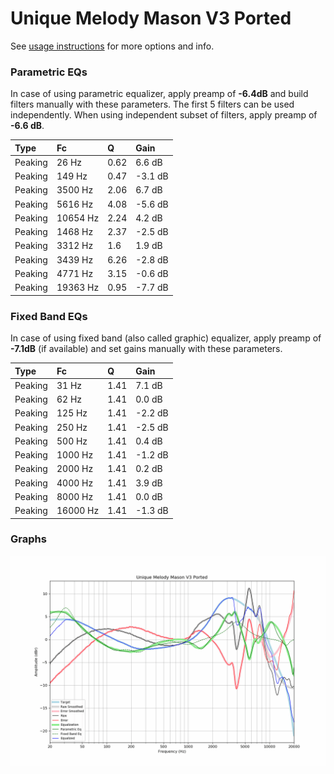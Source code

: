 # Unique Melody Mason V3 Ported
See [usage instructions](https://github.com/jaakkopasanen/AutoEq#usage) for more options and info.

### Parametric EQs
In case of using parametric equalizer, apply preamp of **-6.4dB** and build filters manually
with these parameters. The first 5 filters can be used independently.
When using independent subset of filters, apply preamp of **-6.6 dB**.

| Type    | Fc       |    Q | Gain    |
|:--------|:---------|:-----|:--------|
| Peaking | 26 Hz    | 0.62 | 6.6 dB  |
| Peaking | 149 Hz   | 0.47 | -3.1 dB |
| Peaking | 3500 Hz  | 2.06 | 6.7 dB  |
| Peaking | 5616 Hz  | 4.08 | -5.6 dB |
| Peaking | 10654 Hz | 2.24 | 4.2 dB  |
| Peaking | 1468 Hz  | 2.37 | -2.5 dB |
| Peaking | 3312 Hz  | 1.6  | 1.9 dB  |
| Peaking | 3439 Hz  | 6.26 | -2.8 dB |
| Peaking | 4771 Hz  | 3.15 | -0.6 dB |
| Peaking | 19363 Hz | 0.95 | -7.7 dB |

### Fixed Band EQs
In case of using fixed band (also called graphic) equalizer, apply preamp of **-7.1dB**
(if available) and set gains manually with these parameters.

| Type    | Fc       |    Q | Gain    |
|:--------|:---------|:-----|:--------|
| Peaking | 31 Hz    | 1.41 | 7.1 dB  |
| Peaking | 62 Hz    | 1.41 | 0.0 dB  |
| Peaking | 125 Hz   | 1.41 | -2.2 dB |
| Peaking | 250 Hz   | 1.41 | -2.5 dB |
| Peaking | 500 Hz   | 1.41 | 0.4 dB  |
| Peaking | 1000 Hz  | 1.41 | -1.2 dB |
| Peaking | 2000 Hz  | 1.41 | 0.2 dB  |
| Peaking | 4000 Hz  | 1.41 | 3.9 dB  |
| Peaking | 8000 Hz  | 1.41 | 0.0 dB  |
| Peaking | 16000 Hz | 1.41 | -1.3 dB |

### Graphs
![](./Unique%20Melody%20Mason%20V3%20Ported.png)